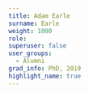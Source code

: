 ```yaml
---
title: Adam Earle
surname: Earle
weight: 1000
role:
superuser: false
user_groups:
  - Alumni
grad_info: PhD, 2019
highlight_name: true
---
```

